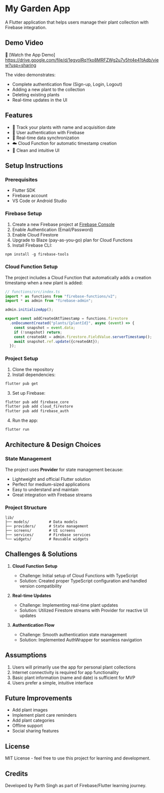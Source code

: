 # My Garden App

A Flutter application that helps users manage their plant collection with Firebase integration.

## Demo Video
🎥 [Watch the App Demo]
https://drive.google.com/file/d/1egyolRqYko8MRFZWg2u7y5ht4e41tAdb/view?usp=sharing

The video demonstrates:
- Complete authentication flow (Sign-up, Login, Logout)
- Adding a new plant to the collection 
- Deleting existing plants
- Real-time updates in the UI

## Features

- 🌱 Track your plants with name and acquisition date
- 🔐 User authentication with Firebase
- 💾 Real-time data synchronization
- ☁️ Cloud Function for automatic timestamp creation
- 📱 Clean and intuitive UI

## Setup Instructions

### Prerequisites
- Flutter SDK
- Firebase account
- VS Code or Android Studio

### Firebase Setup
1. Create a new Firebase project at [Firebase Console](https://console.firebase.google.com)
2. Enable Authentication (Email/Password)
3. Enable Cloud Firestore
4. Upgrade to Blaze (pay-as-you-go) plan for Cloud Functions
5. Install Firebase CLI:
```powershell
npm install -g firebase-tools
```

### Cloud Function Setup
The project includes a Cloud Function that automatically adds a creation timestamp when a new plant is added:

```typescript
// functions/src/index.ts
import * as functions from "firebase-functions/v2";
import * as admin from "firebase-admin";

admin.initializeApp();

export const addCreatedAtTimestamp = functions.firestore
  .onDocumentCreated("plants/{plantId}", async (event) => {
    const snapshot = event.data;
    if (!snapshot) return;
    const createdAt = admin.firestore.FieldValue.serverTimestamp();
    await snapshot.ref.update({createdAt});
  });
```

### Project Setup
1. Clone the repository
2. Install dependencies:
```bash
flutter pub get
```
3. Set up Firebase:
```bash
flutter pub add firebase_core
flutter pub add cloud_firestore
flutter pub add firebase_auth
```
4. Run the app:
```bash
flutter run
```

## Architecture & Design Choices

### State Management
The project uses **Provider** for state management because:
- Lightweight and official Flutter solution
- Perfect for medium-sized applications
- Easy to understand and maintain
- Great integration with Firebase streams

### Project Structure
```
lib/
├── models/         # Data models
├── providers/      # State management
├── screens/        # UI screens
├── services/       # Firebase services
└── widgets/        # Reusable widgets
```

## Challenges & Solutions

1. **Cloud Function Setup**
   - Challenge: Initial setup of Cloud Functions with TypeScript
   - Solution: Created proper TypeScript configuration and handled version compatibility

2. **Real-time Updates**
   - Challenge: Implementing real-time plant updates
   - Solution: Utilized Firestore streams with Provider for reactive UI updates

3. **Authentication Flow**
   - Challenge: Smooth authentication state management
   - Solution: Implemented AuthWrapper for seamless navigation

## Assumptions

1. Users will primarily use the app for personal plant collections
2. Internet connectivity is required for app functionality
3. Basic plant information (name and date) is sufficient for MVP
4. Users prefer a simple, intuitive interface

## Future Improvements

- Add plant images
- Implement plant care reminders
- Add plant categories
- Offline support
- Social sharing features

## License

MIT License - feel free to use this project for learning and development.

## Credits

Developed by Parth Singh as part of Firebase/Flutter learning journey.
